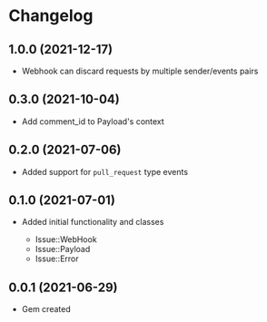 # Changelog


## 1.0.0 (2021-12-17)

- Webhook can discard requests by multiple sender/events pairs

## 0.3.0 (2021-10-04)

- Add comment_id to Payload's context

## 0.2.0 (2021-07-06)

- Added support for `pull_request` type events

## 0.1.0 (2021-07-01)

- Added initial functionality and classes

  - Issue::WebHook
  - Issue::Payload
  - Issue::Error

## 0.0.1 (2021-06-29)

- Gem created
